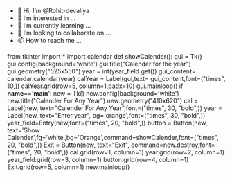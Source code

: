 - 👋 Hi, I’m @Rohit-devaliya
- 👀 I’m interested in ...
- 🌱 I’m currently learning ...
- 💞️ I’m looking to collaborate on ...
- 📫 How to reach me ...

<!---
Rohit-devaliya/Rohit-devaliya is a ✨ special ✨ repository because its `README.md` (this file) appears on your GitHub profile.
You can click the Preview link to take a look at your changes.
--->
from tkinter import *
import calendar
def showCalender():
    gui = Tk()
    gui.config(background='white')
    gui.title("Calender for the year")
    gui.geometry("525x550")
    year = int(year_field.get())
    gui_content= calendar.calendar(year)
    calYear = Label(gui,text= gui_content,font=("times", 10,))
    calYear.grid(row=5, column=1,padx=10)
    gui.mainloop()
if __name__=='__main__':
    new = Tk()
    new.config(background='white')
    new.title("Calender For Any Year")
    new.geometry("410x620")
    cal = Label(new, text="Calender For Any Year",font=("times", 30, "bold",))
    year = Label(new, text="Enter year", bg='orange',font=("times", 30, "bold",))
    year_field=Entry(new,font=("times", 20, "bold",))
    button = Button(new, text='Show Calender',fg='white',bg='Orange',command=showCalender,font=("times", 20, "bold",))
    Exit = Button(new, text="Exit", command=new.destroy,font=("times", 20, "bold",))
    cal.grid(row=1, column=1)
    year.grid(row=2, column=1)
    year_field.grid(row=3, column=1)
    button.grid(row=4, column=1)
    Exit.grid(row=5, column=1)
    new.mainloop()
